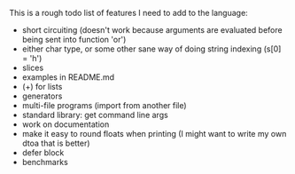 
This is a rough todo list of features I need to add to the language:

* short circuiting (doesn't work because arguments are evaluated before being sent into function 'or')
* either char type, or some other sane way of doing string indexing (s[0] = 'h')
* slices
* examples in README.md
* (+) for lists
* generators
* multi-file programs (import from another file)
* standard library: get command line args
* work on documentation
* make it easy to round floats when printing (I might want to write my own dtoa that is better)
* defer block
* benchmarks
